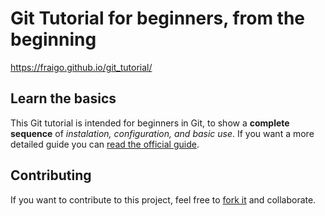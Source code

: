 # Git Tutorial for beginners, from the beginning

https://fraigo.github.io/git_tutorial/

## Learn the basics  

This Git tutorial is intended for beginners in Git, to show a **complete sequence** of *instalation, configuration, and basic use*. If you want a more detailed guide you can [read the official guide](https://guides.github.com/activities/hello-world/).



## Contributing

If you want to contribute to this project, feel free to [fork it](https://github.com/fraigo/git_tutorial/fork) and collaborate.


   
   
